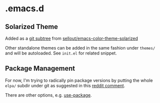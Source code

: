 # .emacs.d

## Solarized Theme

Added as a [git subtree](https://gist.github.com/SKempin/b7857a6ff6bddb05717cc17a44091202)
from [sellout/emacs-color-theme-solarized](https://github.com/sellout/emacs-color-theme-solarized)

Other standalone themes can be added in the same fashion under `themes/` and will be autoloaded. See `init.el` for related snippet.

## Package Management

For now, I'm trying to radically pin package versions by putting the whole `elpa/` subdir under git as suggested in this [reddit comment](https://www.reddit.com/r/emacs/comments/4fqu0a/comment/d2bdxfk).

There are other options, e.g. [use-package](https://jwiegley.github.io/use-package/).
